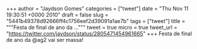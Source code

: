 
+++
author = "Jaydson Gomes"
categories = ["tweet"]
date = "Thu Nov 11 19:30:51 +0000 2010"
draft = false
slug = "5441b49378d92666ff4c1756eef2d39091a1ae7b"
tags = ["tweet"]
title = """Festa de final de ano da ..."""
tweet = true
micro = true
tweet_url = "https://twitter.com/jaydson/status/2805471454961665"
+++
Festa de final de ano da @ag2 vai ser massa!

